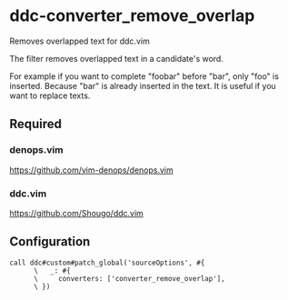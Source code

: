 # ddc-converter_remove_overlap

Removes overlapped text for ddc.vim

The filter removes overlapped text in a candidate's word.

For example if you want to complete "foobar" before "bar", only "foo" is
inserted. Because "bar" is already inserted in the text. It is useful if you
want to replace texts.

## Required

### denops.vim

https://github.com/vim-denops/denops.vim

### ddc.vim

https://github.com/Shougo/ddc.vim

## Configuration

```vim
call ddc#custom#patch_global('sourceOptions', #{
      \   _: #{
      \     converters: ['converter_remove_overlap'],
      \ })
```

